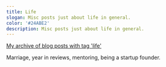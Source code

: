 ```yaml
---
title: Life
slogan: Misc posts just about life in general.
color: '#24ABE2'
description: Misc posts just about life in general.
---
```


[My archive of blog posts with tag 'life'](http://levibostian.com/blog/tag/life/)

Marriage, year in reviews, mentoring, being a startup founder. 
